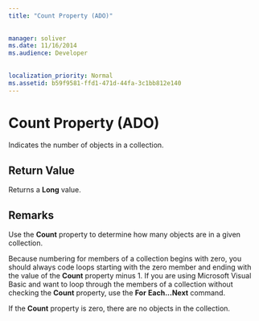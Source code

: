 ```yaml
---
title: "Count Property (ADO)"
  
  
manager: soliver
ms.date: 11/16/2014
ms.audience: Developer
 
  
localization_priority: Normal
ms.assetid: b59f9581-ffd1-471d-44fa-3c1bb812e140
---
```


# Count Property (ADO)

Indicates the number of objects in a collection.
  
## Return Value

Returns a **Long** value. 
  
## Remarks

Use the **Count** property to determine how many objects are in a given collection. 
  
Because numbering for members of a collection begins with zero, you should always code loops starting with the zero member and ending with the value of the **Count** property minus 1. If you are using Microsoft Visual Basic and want to loop through the members of a collection without checking the **Count** property, use the **For** **Each...Next** command. 
  
If the **Count** property is zero, there are no objects in the collection. 
  

